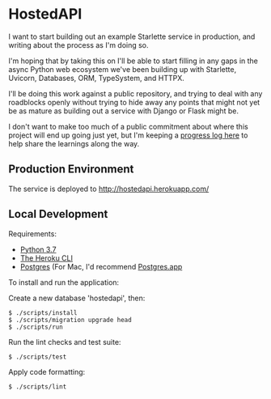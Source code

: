 # HostedAPI

I want to start building out an example Starlette service in production,
and writing about the process as I'm doing so.

I'm hoping that by taking this on I'll be able to start filling in any gaps
in the async Python web ecosystem we've been building up with Starlette, Uvicorn,
Databases, ORM, TypeSystem, and HTTPX.

I'll be doing this work against a public repository, and trying to deal with any
roadblocks openly without trying to hide away any points that might not yet be
as mature as building out a service with Django or Flask might be.

I don't want to make too much of a public commitment about where this project
will end up going just yet, but I'm keeping a [progress log here](https://github.com/encode/hostedapi.com/blob/master/PROGRESS.md) to help share the learnings along the way.

## Production Environment

The service is deployed to http://hostedapi.herokuapp.com/

## Local Development

Requirements:

* [Python 3.7](https://www.python.org/downloads/)
* [The Heroku CLI](https://devcenter.heroku.com/articles/heroku-cli)
* [Postgres](https://www.postgresql.org/download/) (For Mac, I'd recommend [Postgres.app](https://postgresapp.com/)

To install and run the application:

Create a new database 'hostedapi', then:

```shell
$ ./scripts/install
$ ./scripts/migration upgrade head
$ ./scripts/run
```

Run the lint checks and test suite:

```shell
$ ./scripts/test
```

Apply code formatting:

```shell
$ ./scripts/lint
```
